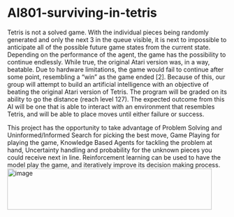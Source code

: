 # AI801-surviving-in-tetris

Tetris is not a solved game. With the individual pieces being randomly generated and only the next 3 in the queue visible, it is next to impossible to anticipate all of the possible future game states from the current state. Depending on the performance of the agent, the game has the possibility to continue endlessly. While true, the original Atari version was, in a way, beatable. Due to hardware limitations, the game would fail to continue after some point, resembling a “win” as the game ended [2]. Because of this, our group will attempt to build an artificial intelligence with an objective of beating the original Atari version of Tetris. The program will be graded on its ability to go the distance (reach level 127). The expected outcome from this AI will be one that is able to interact with an environment that resembles Tetris, and will be able to place moves until either failure or success.

This project has the opportunity to take advantage of Problem Solving and Uninformed/Informed Search for picking the best move, Game Playing for playing the game, Knowledge Based Agents for tackling the problem at hand, Uncertainty handling and probability for the unknown pieces you could receive next in line. Reinforcement learning can be used to have the model play the game, and iteratively improve its decision making process.<img width="468" height="94" alt="image" src="https://github.com/user-attachments/assets/eae0b63b-f093-4659-b616-f7d2333f1067" />

